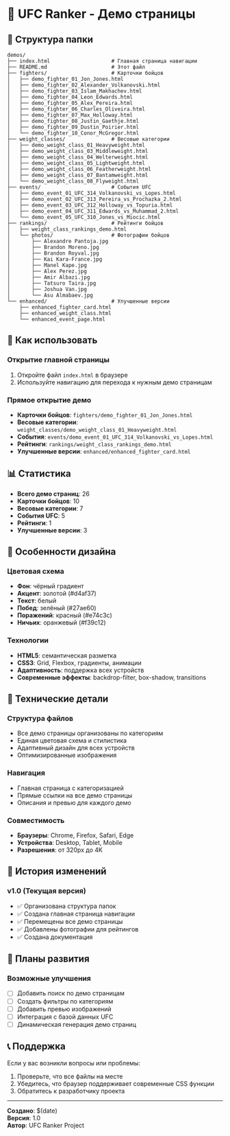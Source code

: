 # 🥊 UFC Ranker - Демо страницы

## 📁 Структура папки

```
demos/
├── index.html                    # Главная страница навигации
├── README.md                     # Этот файл
├── fighters/                     # Карточки бойцов
│   ├── demo_fighter_01_Jon_Jones.html
│   ├── demo_fighter_02_Alexander_Volkanovski.html
│   ├── demo_fighter_03_Islam_Makhachev.html
│   ├── demo_fighter_04_Leon_Edwards.html
│   ├── demo_fighter_05_Alex_Pereira.html
│   ├── demo_fighter_06_Charles_Oliveira.html
│   ├── demo_fighter_07_Max_Holloway.html
│   ├── demo_fighter_08_Justin_Gaethje.html
│   ├── demo_fighter_09_Dustin_Poirier.html
│   └── demo_fighter_10_Conor_McGregor.html
├── weight_classes/               # Весовые категории
│   ├── demo_weight_class_01_Heavyweight.html
│   ├── demo_weight_class_03_Middleweight.html
│   ├── demo_weight_class_04_Welterweight.html
│   ├── demo_weight_class_05_Lightweight.html
│   ├── demo_weight_class_06_Featherweight.html
│   ├── demo_weight_class_07_Bantamweight.html
│   └── demo_weight_class_08_Flyweight.html
├── events/                       # События UFC
│   ├── demo_event_01_UFC_314_Volkanovski_vs_Lopes.html
│   ├── demo_event_02_UFC_313_Pereira_vs_Prochazka_2.html
│   ├── demo_event_03_UFC_312_Holloway_vs_Topuria.html
│   ├── demo_event_04_UFC_311_Edwards_vs_Muhammad_2.html
│   └── demo_event_05_UFC_310_Jones_vs_Miocic.html
├── rankings/                     # Рейтинги бойцов
│   ├── weight_class_rankings_demo.html
│   └── photos/                   # Фотографии бойцов
│       ├── Alexandre Pantoja.jpg
│       ├── Brandon Moreno.jpg
│       ├── Brandon Royval.jpg
│       ├── Kai Kara-France.jpg
│       ├── Manel Kape.jpg
│       ├── Alex Perez.jpg
│       ├── Amir Albazi.jpg
│       ├── Tatsuro Taira.jpg
│       ├── Joshua Van.jpg
│       └── Asu Almabaev.jpg
└── enhanced/                     # Улучшенные версии
    ├── enhanced_fighter_card.html
    ├── enhanced_weight_class.html
    └── enhanced_event_page.html
```

## 🚀 Как использовать

### Открытие главной страницы
1. Откройте файл `index.html` в браузере
2. Используйте навигацию для перехода к нужным демо страницам

### Прямое открытие демо
- **Карточки бойцов**: `fighters/demo_fighter_01_Jon_Jones.html`
- **Весовые категории**: `weight_classes/demo_weight_class_01_Heavyweight.html`
- **События**: `events/demo_event_01_UFC_314_Volkanovski_vs_Lopes.html`
- **Рейтинги**: `rankings/weight_class_rankings_demo.html`
- **Улучшенные версии**: `enhanced/enhanced_fighter_card.html`

## 📊 Статистика

- **Всего демо страниц**: 26
- **Карточки бойцов**: 10
- **Весовые категории**: 7
- **События UFC**: 5
- **Рейтинги**: 1
- **Улучшенные версии**: 3

## 🎨 Особенности дизайна

### Цветовая схема
- **Фон**: чёрный градиент
- **Акцент**: золотой (#d4af37)
- **Текст**: белый
- **Побед**: зелёный (#27ae60)
- **Поражений**: красный (#e74c3c)
- **Ничьих**: оранжевый (#f39c12)

### Технологии
- **HTML5**: семантическая разметка
- **CSS3**: Grid, Flexbox, градиенты, анимации
- **Адаптивность**: поддержка всех устройств
- **Современные эффекты**: backdrop-filter, box-shadow, transitions

## 🔧 Технические детали

### Структура файлов
- Все демо страницы организованы по категориям
- Единая цветовая схема и стилистика
- Адаптивный дизайн для всех устройств
- Оптимизированные изображения

### Навигация
- Главная страница с категоризацией
- Прямые ссылки на все демо страницы
- Описания и превью для каждого демо

### Совместимость
- **Браузеры**: Chrome, Firefox, Safari, Edge
- **Устройства**: Desktop, Tablet, Mobile
- **Разрешения**: от 320px до 4K

## 📝 История изменений

### v1.0 (Текущая версия)
- ✅ Организована структура папок
- ✅ Создана главная страница навигации
- ✅ Перемещены все демо страницы
- ✅ Добавлены фотографии для рейтингов
- ✅ Создана документация

## 🎯 Планы развития

### Возможные улучшения
- [ ] Добавить поиск по демо страницам
- [ ] Создать фильтры по категориям
- [ ] Добавить превью изображений
- [ ] Интеграция с базой данных UFC
- [ ] Динамическая генерация демо страниц

## 📞 Поддержка

Если у вас возникли вопросы или проблемы:
1. Проверьте, что все файлы на месте
2. Убедитесь, что браузер поддерживает современные CSS функции
3. Обратитесь к разработчику проекта

---
**Создано**: $(date)  
**Версия**: 1.0  
**Автор**: UFC Ranker Project







